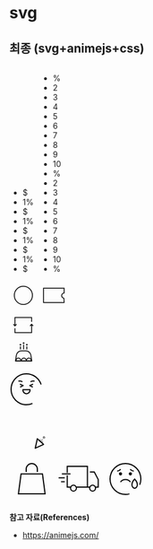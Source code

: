 # svg

## 최종 (svg+animejs+css)
<div class="signup-cash">
  <div class="signup-cash__group">
    <ul class="signup-cash__list">
      <li class="signup-cash__item">$</li>
      <li class="signup-cash__item">1%</li>
      <li class="signup-cash__item">$</li>
      <li class="signup-cash__item">1%</li>
      <li class="signup-cash__item">$</li>
      <li class="signup-cash__item">1%</li>
      <li class="signup-cash__item">$</li>
      <li class="signup-cash__item">1%</li>
      <li class="signup-cash__item">$</li>
    </ul>
  </div>
  <svg xmlns="http://www.w3.org/2000/svg" width="50" height="50" viewBox="0 0 50 50">
    <g fill="none" fill-rule="evenodd">
      <g stroke="#000" stroke-width="1.5">
        <g transform="translate(-32 -208) translate(29 208) translate(3)">
          <circle cx="25" cy="25" r="16.214 "/>
        </g>
      </g>
    </g>
  </svg>
</div>

<div class="signup-coupon">
  <div class="signup-coupon__group">
    <ul class="signup-coupon__list">
      <li class="signup-coupon__item">%</li>
      <li class="signup-coupon__item">2</li>
      <li class="signup-coupon__item">3</li>
      <li class="signup-coupon__item">4</li>
      <li class="signup-coupon__item">5</li>
      <li class="signup-coupon__item">6</li>
      <li class="signup-coupon__item">7</li>
      <li class="signup-coupon__item">8</li>
      <li class="signup-coupon__item">9</li>
      <li class="signup-coupon__item">10</li>
      <li class="signup-coupon__item">%</li>
      <li class="signup-coupon__item">2</li>
      <li class="signup-coupon__item">3</li>
      <li class="signup-coupon__item">4</li>
      <li class="signup-coupon__item">5</li>
      <li class="signup-coupon__item">6</li>
      <li class="signup-coupon__item">7</li>
      <li class="signup-coupon__item">8</li>
      <li class="signup-coupon__item">9</li>
      <li class="signup-coupon__item">10</li>
      <li class="signup-coupon__item">%</li>
    </ul>
  </div>
  <svg xmlns="http://www.w3.org/2000/svg" width="50" height="50" viewBox="0 0 50 50">
    <g fill="none" fill-rule="evenodd">
      <g>
        <path stroke="#000" stroke-width="1.5" d="M37.643.75v8.384c-1.184.13-2.184.594-2.933 1.264-.97.868-1.531 2.089-1.531 3.441 0 1.317.533 2.509 1.396 3.372.703.703 1.625 1.188 2.655 1.343h0l.374 7.482H.75V.75h36.893z" transform="translate(-114 -208) translate(111 208) translate(3) translate(6.25 11.607) "/>
      </g>
    </g>
  </svg>
</div>

<div class="signup-re">
  <svg xmlns="http://www.w3.org/2000/svg" width="50" height="50" viewBox="0 0 50 50">
    <g fill="none" fill-rule="evenodd">
      <g stroke="#000" stroke-width="1.5">
        <g>
          <path d="M32.58 7.566L32.58 0 2.818 0 2.818 14.881" transform="translate(-196 -208) translate(193 208) translate(3) translate(7.124 11.607) "/>
          <path d="M5.637 14.723L2.818 11.905 0 14.723" transform="translate(-196 -208) translate(193 208) translate(3) translate(7.124 11.607) rotate(-180 2.818 13.314) "/>
        </g>
        <g>
          <path d="M32.58 7.566L32.58 0 2.818 0 2.818 14.881" transform="translate(-196 -208) translate(193 208) translate(3) translate(7.124 11.607) rotate(180 17.7 13.393) "/>
          <path d="M5.637 14.723L2.818 11.905 0 14.723" transform="translate(-196 -208) translate(193 208) translate(3) translate(7.124 11.607) rotate(180 17.7 13.393) rotate(-180 2.818 13.314) "/>
        </g>
      </g>
    </g>
  </svg>
</div>

<svg xmlns="http://www.w3.org/2000/svg" width="50" height="50" viewBox="0 0 50 50">
  <g fill="none" fill-rule="evenodd">
    <g stroke="#000" stroke-width="1.5">
      <path d="M19.275.75c2.276 0 4.383.828 6.01 2.218 1.626 1.39 2.772 3.343 3.127 5.591h0l1.623 10.294H.878L2.5 8.56c.354-2.248 1.5-4.2 3.127-5.59C7.255 1.578 9.362.75 11.638.75h0z" transform="translate(-278 -208) translate(275 208) translate(3) translate(9.99 20.129) "/>
      <g>
        <path d="M4.464 0C6.93 0 8.93 2.398 8.93 5.357h0H0C0 2.398 1.999 0 4.464 0zm18.75 0c2.466 0 4.465 2.398 4.465 5.357h0-8.929C18.75 2.398 20.749 0 23.214 0zm-8.928 0c2.465 0 4.464 2.398 4.464 5.357h0-8.929c0-2.959 2-5.357 4.465-5.357z" transform="translate(-278 -208) translate(275 208) translate(3) translate(9.99 20.129) translate(1.617 13.532) "/>
      </g>
    </g>
    <g class="signup-birth" transform="translate(-278 -208) translate(275 208) translate(3) translate(18.284 5.804)">
      <path stroke="#000" stroke-width="1.5" d="M1.433 12.817L1.433 7.154M7.163 12.817L7.163 4.292M12.893 12.817L12.893 7.154 "/>
      <ellipse cx="1.433" cy="4.292" fill="#000" rx="1.433" ry="1.431" transform="matrix(1 0 0 -1 0 8.585) "/>
      <ellipse cx="7.163" cy="1.431" fill="#000" rx="1.433" ry="1.431" transform="matrix(1 0 0 -1 0 2.862) "/>
      <ellipse cx="12.893" cy="4.292" fill="#000" rx="1.433" ry="1.431" transform="matrix(1 0 0 -1 0 8.585) "/>
    </g>
  </g>
</svg>

<div class="signup-complete">
  <svg xmlns="http://www.w3.org/2000/svg" width="80" height="80" viewBox="0 0 80 80">
    <g fill="none" fill-rule="evenodd">
      <g stroke="#000" stroke-width="2">
        <path d="M38.259 52.915c-3.295 1.394-6.917 2.164-10.72 2.164C12.33 55.079 0 42.749 0 27.54 0 12.33 12.33 0 27.539 0c12.227 0 22.594 7.969 26.189 18.996" transform="translate(-144 -110) translate(144 110) translate(3 12)" />
        <path class="signup-complete__face" style="fill:none;stroke-width:2;stroke-linecap:butt;stroke-linejoin:round;stroke-miterlimit:4;stroke-dasharray:none;paint-order:normal" d="m 18.739,30.338 5.836,2.577 -5.337,2.743 m 25.68,-10.563 c 0,0 -3.9,-0.955 -7.117,1.038 M 16.16,25.095 c 0,0 3.901,-0.955 7.117,1.038 M 30.54,47.41 v 0 c -3.53,0 -6.39,-2.86 -6.39,-6.39 v -0.814 h 12.78 v 0.814 c 0,3.53 -2.862,6.39 -6.39,6.39 z M 42.339,30.338 36.504,32.915 38.899912,34.146632 41.84,35.658" />
      </g>
    </g>
  </svg>
  <div class="signup-complete__firework">
    <svg xmlns="http://www.w3.org/2000/svg" width="80" height="80" viewBox="0 0 80 80">
      <g fill="none" fill-rule="evenodd">
        <g stroke="#000" stroke-width="2">
          <path class="signup-complete__line" style="fill:none;stroke-width:0.790269;stroke-linecap:butt;stroke-linejoin:round;stroke-miterlimit:4;stroke-dasharray:none;paint-order:normal" d="m 54.234868,52.058994 1.133246,-3.479555 m 0.126045,4.488331 3.933171,-4.401006 m -2.728798,5.494344 3.334142,-1.445402" />
          <path class="signup-complete__star" style="fill:none;stroke-width:0.790269;stroke-linecap:butt;stroke-linejoin:round;stroke-miterlimit:4;stroke-dasharray:none;paint-order:normal" d="m 62.984748,44.007199 -0.07705,1.18896 0.685953,0.973215 -1.154188,0.293981 -0.714009,0.953459 -0.636165,-1.006802 -1.127318,-0.384467 0.761028,-0.916712 0.01699,-1.190934 1.10677,0.44097 z" />
          <path style="fill:none;stroke-width:2;stroke-miterlimit:4;stroke-dasharray:none;paint-order:normal;stroke-linecap:butt;stroke-linejoin:round" d="m 46.874,35.75 c 0,0.55 -3.67,16.909 -3.67,16.909 l 14.942,-6.873 z" transform="translate(3,12)" />
        </g>
      </g>
    </svg>
  </div>
</div>

<div class="shoppingbag">
  <svg xmlns="http://www.w3.org/2000/svg" width="80" height="80" viewBox="0 0 80 80">
    <g fill="none" fill-rule="evenodd">
      <g stroke="#000" stroke-width="2">
        <path d="M17.5-2.5h5c5.523 0 10 4.477 10 10s-4.477 10-10 10h-5 0" transform="translate(-140 -150) translate(10 150) translate(130) translate(15 12) rotate(-90 25 7.5) "/>
        <path d="M44.124 18.5L48.858 54H1.142l4.734-35.5h38.248z" transform="translate(-140 -150) translate(10 150) translate(130) translate(15 12) "/>
      </g>
    </g>
  </svg>
</div>

<svg xmlns="http://www.w3.org/2000/svg" width="80" height="80" viewBox="0 0 80 80">
  <g fill="none" fill-rule="evenodd">
    <g stroke="#000" stroke-width="2">
      <path d="m 70.065,55.876 c 0,2.905 -2.355,5.26 -5.26,5.26 -2.905,0 -5.26,-2.355 -5.26,-5.26 0,-2.904 2.355,-5.26 5.26,-5.26 2.905,0 5.26,2.356 5.26,5.26 z m -34.224,0 c 0,2.905 -2.355,5.26 -5.26,5.26 -2.904,0 -5.26,-2.355 -5.26,-5.26 0,-2.904 2.355,-5.26 5.26,-5.26 2.905,0 5.26,2.356 5.26,5.26 z "/>
      <path class="order-complete-effect-1" d="M 15.049,37.438 H 4 "/>
      <path class="order-complete-effect-2" d="M 15.049,44.427 H 8.389 "/>
      <path class="order-complete-effect-3" d="M 25.322,30.449 H 9.819 "/>
      <path class="order-complete-truck" d="m 60.032,26.929 h 7.738 l 7.06,13.474 V 53.875 H 70.398 M 59.545,53.876 H 55.532 M 19.457,28.449 V 17 H 55.532 V 53.876 H 35.841 m -10.288,0 H 19.457 V 32.907 "/>
    </g>
  </g>
</svg>

<svg xmlns="http://www.w3.org/2000/svg" width="80" height="80" viewBox="0 0 80 80">
  <g fill="none" fill-rule="evenodd">
    <g class="no-results" cx="100" cy="100">
      <path stroke="#000" stroke-width="2" d="m 60.798656,49.645357 c 0,3.453535 -2.161767,6.253183 -4.827677,6.253183 -2.666718,0 -4.827678,-2.799648 -4.827678,-6.254051 0,-4.809072 4.827678,-9.843053 4.827678,-9.843053 0,0 4.828484,5.033981 4.828484,9.843921 z "/>
    </g>
    <path stroke="#000" stroke-width="2" d="M34.646 54.153c-2.267.604-4.649.926-7.106.926C12.33 55.079 0 42.749 0 27.539 0 12.329 12.33 0 27.54 0c15.209 0 27.539 12.329 27.539 27.539 0 3.684-.724 7.2-2.037 10.413" transform="translate(-140 -170) translate(10 170) translate(130) translate(12 12) "/>
    <path fill="#000" d="M21.574 18.373c0 1.583-1.283 2.865-2.866 2.865-1.582 0-2.865-1.282-2.865-2.865 0-1.582 1.283-2.865 2.865-2.865 1.583 0 2.866 1.283 2.866 2.865M39.236 18.373c0 1.583-1.283 2.865-2.865 2.865-1.583 0-2.866-1.282-2.866-2.865 0-1.582 1.283-2.865 2.866-2.865 1.582 0 2.865 1.283 2.865 2.865" transform="translate(-140 -170) translate(10 170) translate(130) translate(12 12) "/>
    <path stroke="#000" stroke-width="2" d="M36.371 32.993s-3.029-4.428-8.826-4.428c-5.797 0-8.826 4.428-8.826 4.428M19.002 10.073s-2.549 3.104-6.318 3.436M36.077 10.073s2.55 3.104 6.318 3.436" transform="translate(-140 -170) translate(10 170) translate(130) translate(12 12) "/>
  </g>
</svg>

**참고 자료(References)**
* <https://animejs.com/>

<script>
import anime from 'animejs/lib/anime.es.js';
export default {
  name: 'svg',
  mounted() {
    this.signupRe();
    this.signupBirth();
    this.signupComplete();
    this.shoppingbag();
    this.orderComplete();
    this.noResults();
  },
  methods: {
    signupRe() {
      anime({
        targets: '.signup-re',
        rotate: -180,
        duration: 1000,
        loop: true,
        easing: 'easeInExpo',
        endDelay: 2000,
      });
    },
    signupBirth() {
      anime({
        targets: '.signup-birth ellipse',
        cy: (e) => {
          return Number(e.cy.animVal.valueAsString) + 1;
        },
        duration: 100,
        loop: true,
        easing: (el, i, total) => {
          return (t) => {
            return Math.pow(Math.sin(t * (i + 1)), total);
          }
        },
      });
    },
    signupComplete() {
      anime.timeline({
        loop: true,
        duration: 1000,
        easing: 'cubicBezier(0.39, 0.4, 0.45, 0.97)',
      })
      .add({
        targets: '.signup-complete__firework',
        rotate: [-3, 0],
      })
      .add({
        targets: '.signup-complete__line',
        strokeWidth: 2,
        d: 'm 55.151,47.012 2.868,-8.806 m 0.319,11.359 9.954,-11.138 m -6.906,13.905 8.438,-3.658',
      }, '-=1000')
      .add({
        targets: '.signup-complete__star',
        strokeWidth: 2,
        d: 'm 77.295059,26.634647 -0.195,3.009 1.736,2.463 -2.921,0.744 -1.807,2.413 -1.61,-2.548 -2.853,-0.973 1.926,-2.32 0.043,-3.014 2.801,1.116 z',
      }, '-=1000')
      .add({
        targets: '.signup-complete__face',
        d: 'm 18.739,29.338 5.836,2.577 -5.337,2.743 m 25.68,-10.563 c 0,0 -3.9,-0.955 -7.117,1.038 M 16.16,24.095 c 0,0 3.901,-0.955 7.117,1.038 M 30.54,46.41 v 0 c -3.53,0 -6.39,-2.86 -6.39,-6.39 v -0.814 h 12.78 v 0.814 c 0,3.53 -2.862,6.39 -6.39,6.39 z M 42.339,29.338 36.504,31.915 38.899912,33.146632 41.84,34.658',
      }, '-=800')
    },
    shoppingbag() {
      anime({
        targets: '.shoppingbag',
        rotate: [-10, 10],
        duration: 500,
        endDelay: 30,
        loop: true,
        direction: 'alternate',
        easing: 'cubicBezier(0.39, 0.4, 0.45, 0.97)',
      });
    },
    orderComplete() {
      anime.timeline({
        loop: true,
        duration: 10,
        direction: 'alternate',
        easing: 'easeInExpo',
      })
      .add({
        targets: '.order-complete-truck',
        d: 'm 60.032,27.929 h 7.738 l 7.06,13.474 V 54.875 H 70.398 M 59.545,54.876 H 55.532 M 19.457,29.449 V 18 H 55.532 V 54.876 H 35.841 m -10.288,0 H 19.457 V 33.907',
      })
      .add({
        targets: '.order-complete-effect-1',
        d: 'M 15.049,37.438 H 7',
      })
      .add({
        targets: '.order-complete-effect-2',
        d: 'M 15.049,44.427 H 11.389',
      })
      .add({
        targets: '.order-complete-effect-3',
        d: 'M 22.322,30.449 H 12.819',
      })
    },
    noResults() {
      anime({
        targets: '.no-results path',
        d: 'm 62.05,58.602118 c 0,3.977 -2.68,7.201 -5.985,7.201 -3.306,0 -5.985,-3.224 -5.985,-7.202 0,-5.538 5.985,-11.335 5.985,-11.335 0,0 5.986,5.797 5.986,11.336 z',
        duration: 600,
        endDelay: 150,
        loop: true,
        easing: 'easeInOutBack',
      });
    },
  }
}
</script>
<style lang="less">
  .signup-cash {
    display: inline-block;
    position: relative;

    &__group {
      position: absolute;
      top: 10px;
      left: 10px;
      border-radius: 50%;
      width: 30px;
      height: 30px;
      overflow: hidden;
    }

    &__list {
      animation: anime-signup-cash 3s cubic-bezier(0.6, 0.48, 0.59, 0.94) infinite;
      position: absolute;
      top: 0;
      left: 0;
      border-radius: 50%;
      width: 30px;
      height: 30px;
      margin: 0;
      padding: 0;
      background-color: #fff;
      list-style: none;
      user-select: none;
    }

    &__item {
      position: absolute;
      top: 0;
      left: 0;
      width: 30px;
      height: 30px;
      text-align: center;

      .signup-cash-loop(9);
      .signup-cash-loop(@n, @i: 1) when (@i =< @n) {
        &:nth-child(@{i}) {
          transform: translateY(0px + ((@i - 1) * 30));
        }
        .signup-cash-loop(@n, (@i + 1));
      }
    }
  }

  .signup-coupon {
    display: inline-block;
    position: relative;

    &__group {
      position: absolute;
      top: 14px;
      left: 8px;
      width: 30px;
      height: 23px;
      overflow: hidden;
    }

    &__list {
      animation: anime-signup-coupon 3s cubic-bezier(0, 0.63, 1, 1) infinite;
      position: absolute;
      top: 0;
      left: 0;
      width: 30px;
      height: 23px;
      margin: 0;
      padding: 0;
      background-color: #fff;
      list-style: none;
      user-select: none;
    }

    &__item {
      position: absolute;
      top: 0;
      left: 0;
      width: 33px;
      height: 23px;
      color: #000;
      font-size: 18px;
      font-family: Gotham-Medium, Gotham;
      line-height: 21px;
      text-align: center;

      .signup-coupon-loop(21);
      .signup-coupon-loop(@n, @i: 1) when (@i =< @n) {
        &:nth-child(@{i}) {
          transform: translateY(0px + ((@i - 1) * 23));
        }
        .signup-coupon-loop(@n, (@i + 1));
      }
    }
  }

  .signup-re {
    display: flex;
    flex-wrap: wrap;
    align-items: center;
    justify-content: center;
    width: 50px;
    height: 50px;
  }

  .signup-complete {
    position: relative;

    &__firework {
      position: absolute;
      top: 0;
      left: 0;
      transform-origin: bottom;
    }
  }

  .shoppingbag {
    display: inline-block;
    transform-origin: top;
  }

  @keyframes anime-signup-cash {
    0%, 25% {
      transform: translateY(0);
    }
    70% {
      transform: translateY(-210px);
    }
    90% {
      transform: translateY(-235px);
    }
    100% {
      transform: translateY(-240px);
    }
  }

  @keyframes anime-signup-coupon {
    0%, 45% {
      transform: translateY(0);
    }
    70%{
      transform: translateY(-425px);
    }
    80%{
      transform: translateY(-445px);
    }
    90%{
      transform: translateY(-455px);
    }
    100% {
      transform: translateY(-460px);
    }
  }
</style>